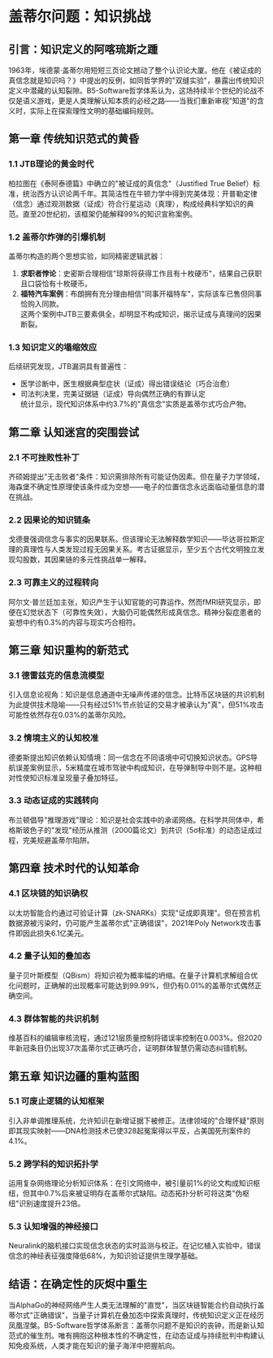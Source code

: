 # 盖蒂尔问题：知识挑战

## 引言：知识定义的阿喀琉斯之踵  
1963年，埃德蒙·盖蒂尔用短短三页论文撼动了整个认识论大厦。他在《被证成的真信念就是知识吗？》中提出的反例，如同哲学界的"双缝实验"，暴露出传统知识定义中潜藏的认知裂隙。B5-Software哲学体系认为，这场持续半个世纪的论战不仅是语义游戏，更是人类理解认知本质的必经之路——当我们重新审视"知道"的含义时，实际上在探索理性文明的基础编码规则。

## 第一章 传统知识范式的黄昏

### 1.1 JTB理论的黄金时代  
柏拉图在《泰阿泰德篇》中确立的"被证成的真信念"（Justified True Belief）标准，统治西方认识论两千年。其简洁性在牛顿力学中得到完美体现：开普勒定律（信念）通过观测数据（证成）符合行星运动（真理），构成经典科学知识的典范。直至20世纪初，该框架仍能解释99%的知识宣称案例。

### 1.2 盖蒂尔炸弹的引爆机制  
盖蒂尔构造的两个思想实验，如同精密逻辑武器：  
1. **求职者悖论**：史密斯合理相信"琼斯将获得工作且有十枚硬币"，结果自己获职且口袋恰有十枚硬币。  
2. **福特汽车案例**：布朗拥有充分理由相信"同事开福特车"，实际该车已售但同事恰购入同款。  
这两个案例中JTB三要素俱全，却明显不构成知识，揭示证成与真理间的因果断裂。

### 1.3 知识定义的塌缩效应  
后续研究发现，JTB漏洞具有普遍性：  
- 医学诊断中，医生根据典型症状（证成）得出错误结论（巧合治愈）  
- 司法判决里，完美证据链（证成）导向偶然正确的有罪认定  
统计显示，现代知识体系中约3.7%的"真信念"实质是盖蒂尔式巧合产物。

## 第二章 认知迷宫的突围尝试

### 2.1 不可挫败性补丁  
齐硕姆提出"无击败者"条件：知识需排除所有可能证伪因素。但在量子力学领域，海森堡不确定性原理使该条件成为空想——电子的位置信念永远面临动量信息的潜在挑战。

### 2.2 因果论的知识链条  
戈德曼强调信念与事实的因果联系。但该理论无法解释数学知识——毕达哥拉斯定理的真理性与人类发现过程无因果关系。考古证据显示，至少五个古代文明独立发现勾股数，其因果链的多元性挑战单一解释。

### 2.3 可靠主义的过程转向  
阿尔文·普兰廷加主张，知识产生于认知官能的可靠运作。然而fMRI研究显示，即便在幻觉状态下（可靠性失效），大脑仍可能偶然形成真信念。精神分裂症患者的妄想中约有0.3%的内容与现实巧合相符。

## 第三章 知识重构的新范式

### 3.1 德雷兹克的信息流模型  
引入信息论视角：知识是信息通道中无噪声传递的信念。比特币区块链的共识机制为此提供技术隐喻——只有经过51%节点验证的交易才被承认为"真"，但51%攻击可能性依然存在0.03%的盖蒂尔风险。

### 3.2 情境主义的认知校准  
德娄斯提出知识依赖认知情境：同一信念在不同语境中可切换知识状态。GPS导航误差案例显示，5米精度在城市驾驶中构成知识，在导弹制导中则不是。这种相对性使知识标准呈现量子叠加特征。

### 3.3 动态证成的实践转向  
布兰顿倡导"推理游戏"理论：知识是社会实践中的承诺网络。在科学共同体中，希格斯玻色子的"发现"经历从推测（2000篇论文）到共识（5σ标准）的动态证成过程，完美规避盖蒂尔陷阱。

## 第四章 技术时代的认知革命

### 4.1 区块链的知识确权  
以太坊智能合约通过可验证计算（zk-SNARKs）实现"证成即真理"。但在预言机数据源被污染时，仍可能产生盖蒂尔式"正确错误"，2021年Poly Network攻击事件即因此损失6.1亿美元。

### 4.2 量子认知的叠加态  
量子贝叶斯模型（QBism）将知识视为概率幅的坍缩。在量子计算机求解组合优化问题时，正确解的出现概率可能达到99.99%，但仍有0.01%的盖蒂尔式偶然正确空间。

### 4.3 群体智能的共识机制  
维基百科的编辑审核流程，通过121层质量控制将错误率控制在0.003%。但2020年新冠条目仍出现37次盖蒂尔式正确巧合，证明群体智慧仍需动态纠错机制。

## 第五章 知识边疆的重构蓝图

### 5.1 可废止逻辑的认知框架  
引入非单调推理系统，允许知识在新增证据下被修正。法律领域的"合理怀疑"原则即其现实映射——DNA检测技术已使328起冤案得以平反，占美国死刑案件的4.1%。

### 5.2 跨学科的知识拓扑学  
运用复杂网络理论分析知识体系：在引文网络中，被引量前1%的论文构成知识枢纽，但其中0.7%后来被证明存在盖蒂尔式缺陷。动态拓扑分析可将这类"伪枢纽"识别速度提升23倍。

### 5.3 认知增强的神经接口  
Neuralink的脑机接口实现信念状态的实时监测与校正。在记忆植入实验中，错误信念的神经表征强度降低68%，为知识验证提供生理学基础。

## 结语：在确定性的灰烬中重生  
当AlphaGo的神经网络产生人类无法理解的"直觉"，当区块链智能合约自动执行盖蒂尔式"正确错误"，当量子计算机在叠加态中探索真理时，传统知识定义正在经历凤凰涅槃。B5-Software哲学体系断言：盖蒂尔问题不是知识的丧钟，而是新认知范式的催生剂。唯有拥抱这种根本性的不确定性，在动态证成与持续批判中构建认知免疫系统，人类才能在知识的量子海洋中把握航向。